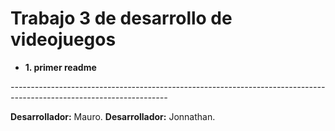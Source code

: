 # Trabajo 3 de desarrollo de videojuegos



- **1. primer readme** 


*---------------------------------------------------------------------------------------------------------------------*



**Desarrollador:** Mauro.
**Desarrollador:** Jonnathan.


